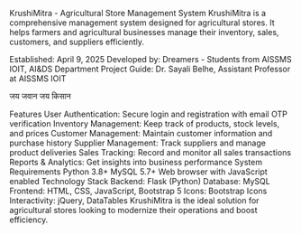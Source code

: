 KrushiMitra - Agricultural Store Management System
KrushiMitra is a comprehensive management system designed for agricultural stores. It helps farmers and agricultural businesses manage their inventory, sales, customers, and suppliers efficiently.

Established: April 9, 2025
Developed by: Dreamers - Students from AISSMS IOIT, AI&DS Department
Project Guide: Dr. Sayali Belhe, Assistant Professor at AISSMS IOIT

जय जवान जय किसान

Features
User Authentication: Secure login and registration with email OTP verification
Inventory Management: Keep track of products, stock levels, and prices
Customer Management: Maintain customer information and purchase history
Supplier Management: Track suppliers and manage product deliveries
Sales Tracking: Record and monitor all sales transactions
Reports & Analytics: Get insights into business performance
System Requirements
Python 3.8+
MySQL 5.7+
Web browser with JavaScript enabled
Technology Stack
Backend: Flask (Python)
Database: MySQL
Frontend: HTML, CSS, JavaScript, Bootstrap 5
Icons: Bootstrap Icons
Interactivity: jQuery, DataTables
KrushiMitra is the ideal solution for agricultural stores looking to modernize their operations and boost efficiency.
